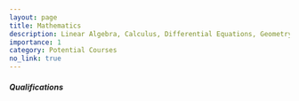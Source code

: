 ```yaml
---
layout: page
title: Mathematics
description: Linear Algebra, Calculus, Differential Equations, Geometry
importance: 1
category: Potential Courses
no_link: true
---
```


##### Qualifications
